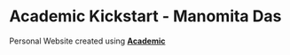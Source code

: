 # Academic Kickstart - Manomita Das

Personal Website created using [**Academic**](https://sourcethemes.com/academic/)
